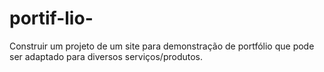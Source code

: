 # portif-lio-
Construir um projeto de um site para demonstração de portfólio que pode ser adaptado para diversos serviços/produtos.
